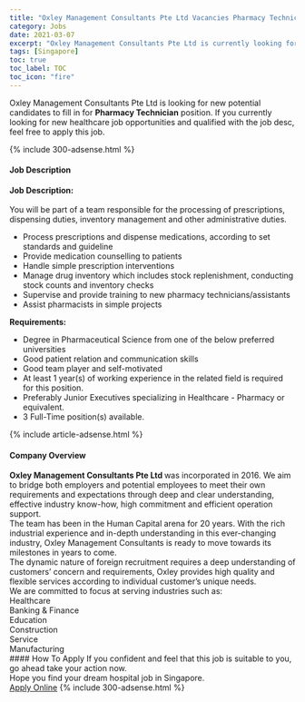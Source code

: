 ```yaml
---
title: "Oxley Management Consultants Pte Ltd Vacancies Pharmacy Technician" 
category: Jobs 
date: 2021-03-07 
excerpt: "Oxley Management Consultants Pte Ltd is currently looking for suitable person to fill in the Pharmacy Technician which positioned at Singapore" 
tags: [Singapore] 
toc: true 
toc_label: TOC 
toc_icon: "fire" 
--- 
```


<p>Oxley Management Consultants Pte Ltd is looking for new potential candidates to fill in for <b>Pharmacy Technician</b> position. If you currently looking for new healthcare job opportunities and qualified with the job desc, feel free to apply this job.
</p>{% include 300-adsense.html %} 
<div><div><h4>Job Description</h4></div><div><div><span><div><div><strong>Job Description:</strong></div><div><br>You will be part of a team responsible for the processing of prescriptions, dispensing duties, inventory management and other administrative duties.</div><ul><li>Process prescriptions and dispense medications, according to set standards and guideline</li><li>Provide medication counselling to patients</li><li>Handle simple prescription interventions</li><li>Manage drug inventory which includes stock replenishment, conducting stock counts and inventory checks</li><li>Supervise and provide training to new pharmacy technicians/assistants</li><li>Assist pharmacists in simple projects</li></ul><div><strong>Requirements:</strong></div><ul><li>Degree in Pharmaceutical Science from one of the below preferred universities</li><li>Good patient relation and communication skills</li><li>Good team player and self-motivated</li><li>At least 1 year(s) of working experience in the related field is required for this position.</li><li>Preferably Junior Executives specializing in Healthcare - Pharmacy or equivalent.</li><li>3 Full-Time position(s) available.</li></ul></div></span></div></div></div> 
{% include article-adsense.html %} 
<div><div><h4>Company Overview</h4></div><div><div><span><div><div><div><strong>Oxley Management Consultants Pte Ltd </strong>was incorporated in 2016. We aim to bridge both employers and potential employees to meet their own requirements and expectations through deep and clear understanding, effective industry know-how, high commitment and efficient operation support.</div><div>The team has been in the Human Capital arena for 20 years. With the rich industrial experience and in-depth understanding in this ever-changing industry, Oxley Management Consultants is ready to move towards its milestones in years to come.</div></div><div><div>The dynamic nature of foreign recruitment requires a deep understanding of customers&#8217; concern and requirements, Oxley provides high quality and flexible services according to individual customer&#8217;s unique needs.</div><div>We are committed to focus at serving industries such as:</div></div><div>Healthcare<br>Banking &amp; Finance<br>Education<br>Construction<br>Service<br>Manufacturing</div></div></span></div></div></div> 
#### How To Apply 
If you confident and feel that this job is suitable to you, go ahead take your action now. <br/> 
Hope you find your dream hospital job in Singapore. <br/> 
<a href="https://www.jobstreet.com.my/en/job/pharmacy-technician-8392157/origin/sg?jobId=jobstreet-sg-job-8392157" class="btn btn--warning" target="_blank" rel="nofollow noopenner">Apply Online</a> 
{% include 300-adsense.html %} 
